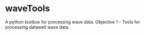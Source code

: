 # waveTools
A python toolbox for processing wave data.
Objective 1 - Tools for processing datawell wave data.
